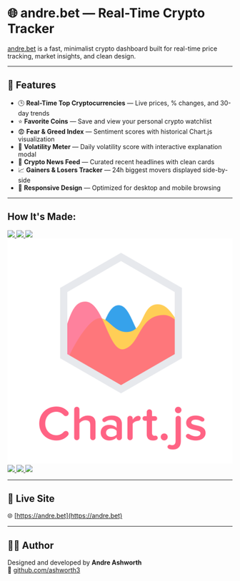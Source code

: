 # 🌐 andre.bet — Real-Time Crypto Tracker

[andre.bet](https://andre.bet) is a fast, minimalist crypto dashboard built for real-time price tracking, market insights, and clean design.

---

## 🌟 Features

- 🕒 **Real-Time Top Cryptocurrencies** — Live prices, % changes, and 30-day trends
- ⭐ **Favorite Coins** — Save and view your personal crypto watchlist
- 😨 **Fear & Greed Index** — Sentiment scores with historical Chart.js visualization
- 🌊 **Volatility Meter** — Daily volatility score with interactive explanation modal
- 📰 **Crypto News Feed** — Curated recent headlines with clean cards
- 📈 **Gainers & Losers Tracker** — 24h biggest movers displayed side-by-side
- 📱 **Responsive Design** — Optimized for desktop and mobile browsing

---

## How It's Made:

<p>
  <a href="https://developer.mozilla.org/en-US/docs/Web/HTML">
    <img src="https://skillicons.dev/icons?i=html" />
  </a>
  <a href="https://developer.mozilla.org/en-US/docs/Web/CSS">
    <img src="https://skillicons.dev/icons?i=css" />
  </a>
  <a href="https://developer.mozilla.org/en-US/docs/Web/JavaScript">
    <img src="https://skillicons.dev/icons?i=js" />
  </a>
  <a href="https://www.chartjs.org/">
    <img src="public/images/chartjs.svg" />
  </a>
  <a href="https://nodejs.org/">
    <img src="https://skillicons.dev/icons?i=nodejs" />
  </a>
  <a href="https://expressjs.com/">
    <img src="https://skillicons.dev/icons?i=express" />
  </a>
  <a href="https://firebase.google.com/">
    <img src="https://skillicons.dev/icons?i=firebase" />
  </a>
</p>

---

## 🔗 Live Site

🌐 [https://andre.bet](https://andre.bet)

---

## 👨‍💻 Author

Designed and developed by **Andre Ashworth**  
🔗 [github.com/ashworth3](https://github.com/ashworth3)
